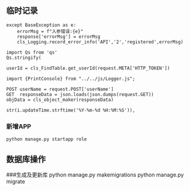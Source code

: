 ## 临时记录
    except BaseException as e:
        errorMsg = f"入参错误:{e}"
        response['errorMsg'] = errorMsg
        cls_Logging.record_error_info('API','2','registered',errorMsg)

    import Qs from 'qs'
    Qs.stringify(

    userId = cls_FindTable.get_userId(request.META['HTTP_TOKEN'])

    import {PrintConsole} from "../../js/Logger.js";

    POST userName = request.POST['userName']
    GET  responseData = json.loads(json.dumps(request.GET))
    objData = cls_object_maker(responseData)

    str(i.updateTime.strftime('%Y-%m-%d %H:%M:%S')),

### 新增APP
    python manage.py startapp role

## 数据库操作
###生成及更新库
    python manage.py makemigrations
    python manage.py migrate